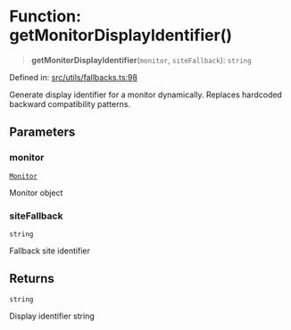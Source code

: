 # Function: getMonitorDisplayIdentifier()

> **getMonitorDisplayIdentifier**(`monitor`, `siteFallback`): `string`

Defined in: [src/utils/fallbacks.ts:98](https://github.com/Nick2bad4u/Uptime-Watcher/blob/3cce0c3b352c8390536ca3c7399ece50a05faf18/src/utils/fallbacks.ts#L98)

Generate display identifier for a monitor dynamically.
Replaces hardcoded backward compatibility patterns.

## Parameters

### monitor

[`Monitor`](../../../../shared/types/interfaces/Monitor.md)

Monitor object

### siteFallback

`string`

Fallback site identifier

## Returns

`string`

Display identifier string

